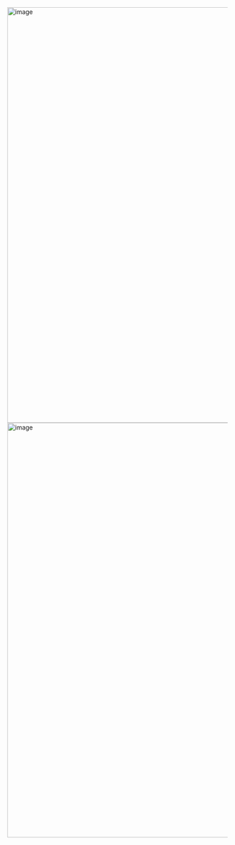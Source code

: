 <img width="949" alt="image" src="https://github.com/shashanky1502/chuck-norris-shashank/assets/84345917/151faade-6702-4f3a-b53f-67d50f592272">
<img width="947" alt="image" src="https://github.com/shashanky1502/chuck-norris-shashank/assets/84345917/c42de887-7325-43ba-8450-c4a8e194a33b">
